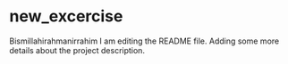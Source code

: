 # new_excercise
Bismillahirahmanirrahim
I am editing the README file. Adding some more details about the project description.
